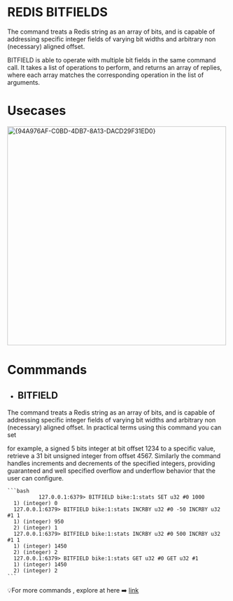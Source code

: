 # REDIS BITFIELDS

The command treats a Redis string as an array of bits, and is capable of addressing specific integer fields of varying bit widths and arbitrary non (necessary) aligned offset.

BITFIELD is able to operate with multiple bit fields in the same command call. It takes a list of operations to perform, and returns an array of replies, where each array matches the corresponding operation in the list of arguments.


# Usecases
<img width="500" alt="{94A976AF-C0BD-4DB7-8A13-DACD29F31ED0}" src="https://github.com/user-attachments/assets/2f7a4944-5e92-4b9c-bb4b-7c4471b2155d" />



# Commmands

  - ## BITFIELD
The command treats a Redis string as an array of bits, and is capable of addressing specific integer fields of varying bit widths and arbitrary non (necessary) aligned offset. In practical terms using this command you can set

for example, a signed 5 bits integer at bit offset 1234 to a specific value, retrieve a 31 bit unsigned integer from offset 4567. Similarly the command handles increments and decrements of the specified integers, providing guaranteed and well specified overflow and underflow behavior that the user can configure.

    ```bash
              127.0.0.1:6379> BITFIELD bike:1:stats SET u32 #0 1000
      1) (integer) 0
      127.0.0.1:6379> BITFIELD bike:1:stats INCRBY u32 #0 -50 INCRBY u32 #1 1
      1) (integer) 950
      2) (integer) 1
      127.0.0.1:6379> BITFIELD bike:1:stats INCRBY u32 #0 500 INCRBY u32 #1 1
      1) (integer) 1450
      2) (integer) 2
      127.0.0.1:6379> BITFIELD bike:1:stats GET u32 #0 GET u32 #1
      1) (integer) 1450
      2) (integer) 2
    ```


💡For more commands , explore at here ➡️ [link](https://redis.io/docs/latest/commands/bitfield/)


    


